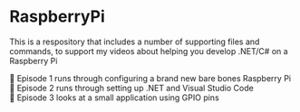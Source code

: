 # RaspberryPi
This is a respository that includes a number of supporting files and commands, to support my videos about helping you develop .NET/C# on a Raspberry Pi

🔴 Episode 1 runs through configuring a brand new bare bones Raspberry Pi\
🔴 Episode 2 runs through setting up .NET and Visual Studio Code\
🔴 Episode 3 looks at a small application using GPIO pins
